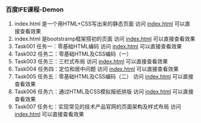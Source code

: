 ### 百度IFE课程-Demon

1. index.html 是一个用HTML+CSS写出来的静态页面
    访问 <a href="http://tsinglight.github.io/DEMON-1/index.html">index.html</a> 可以直接查看效果
2. index.html 是bootstramp框架搭初的页面
    访问 <a href="http://tsinglight.github.io/Demon-Bootstrap/index.html">index.html</a> 可以直接查看效果
3. Task001 任务一：零基础HTML编码        访问 <a href="http://1.3tslight.sinaapp.com/task001.html">index.html</a> 可以直接查看效果
4. Task002 任务二：零基础HTML及CSS编码（一）  
5. Task003 任务三：三栏式布局    访问 <a href="http://1.3tslight.sinaapp.com/task003.html">index.html</a> 可以直接查看效果
6. Task004 任务四：定位和居中问题  访问 <a href="http://1.3tslight.sinaapp.com/task004.html">index.html</a> 可以直接查看效果
7. Task005 任务五：零基础HTML及CSS编码（二）   访问 <a href="http://1.3tslight.sinaapp.com/task005.HTML">index.html</a> 可以直接查看效果
8. Task006 任务六：通过HTML及CSS模拟报纸排版   访问 <a href="http://1.3tslight.sinaapp.com/task006.html">index.html</a> 可以直接查看效果
9. Task007 任务七：实现常见的技术产品官网的页面架构及样式布局 访问 <a href="http://1.3tslight.sinaapp.com/task007.html">index.html</a> 可以直接查看效果
